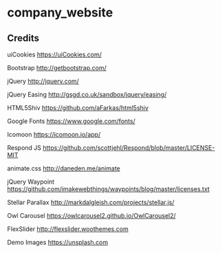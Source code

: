 # company_website

## Credits

uiCookies
https://uiCookies.com/

Bootstrap
http://getbootstrap.com/

jQuery
http://jquery.com/

jQuery Easing
http://gsgd.co.uk/sandbox/jquery/easing/

HTML5Shiv
https://github.com/aFarkas/html5shiv

Google Fonts
https://www.google.com/fonts/

Icomoon
https://icomoon.io/app/

Respond JS
https://github.com/scottjehl/Respond/blob/master/LICENSE-MIT

animate.css
http://daneden.me/animate

jQuery Waypoint
https://github.com/imakewebthings/waypoints/blog/master/licenses.txt

Stellar Parallax
http://markdalgleish.com/projects/stellar.js/

Owl Carousel
https://owlcarousel2.github.io/OwlCarousel2/

FlexSlider
http://flexslider.woothemes.com

Demo Images
https://unsplash.com
